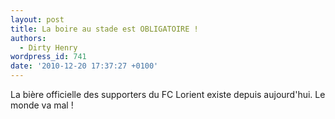 ```yaml
---
layout: post
title: La boire au stade est OBLIGATOIRE !
authors:
  - Dirty Henry
wordpress_id: 741
date: '2010-12-20 17:37:27 +0100'
---
```

La bière officielle des supporters du FC Lorient existe depuis aujourd'hui. Le monde va mal !
